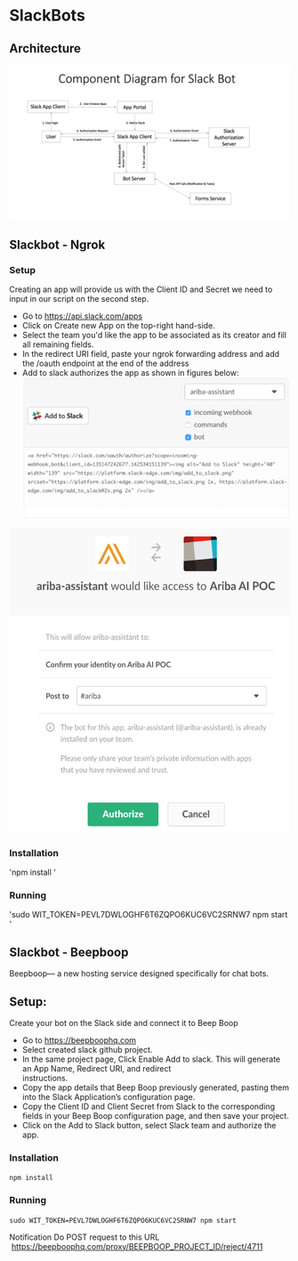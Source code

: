 # SlackBots

## Architecture
![alt text](https://github.com/functionalP/SlackBots/blob/master/SlackBotArchitecture.tiff)

## Slackbot - Ngrok

### Setup
Creating an app will provide us with the Client ID and Secret we need to input in our script on the second step.
 - Go to https://api.slack.com/apps
 - Click on Create new App on the top-right hand-side.
 - Select the team you'd like the app to be associated as its creator and fill all remaining fields.
 - In the redirect URI field, paste your ngrok forwarding address and add the /oauth endpoint at the end of the address
 - Add to slack authorizes the app as shown in figures below:
 ![alt text](https://github.com/functionalP/SlackBots/blob/master/Add2Slack.png)

 ![alt text](https://github.com/functionalP/SlackBots/blob/master/AppAuthorization.png)

### Installation
'npm install
'

### Running
'sudo WIT_TOKEN=PEVL7DWLOGHF6T6ZQPO6KUC6VC2SRNW7 npm start
'

## Slackbot - Beepboop
Beepboop— a new hosting service designed specifically for chat bots.

## Setup:

Create your bot on the Slack side and connect it to Beep Boop
  - Go to https://beepboophq.com
  - Select created slack github project.
  - In the same project page, Click Enable Add to slack. This will generate an App Name, Redirect URI, and redirect  
  instructions. 
  - Copy the app details that Beep Boop previously generated, pasting them into the Slack Application’s configuration page.
  - Copy the Client ID and Client Secret from Slack to the corresponding fields in your Beep Boop configuration page, and then save your project.
  - Click on the Add to Slack button, select Slack team and authorize the app.

### Installation
`npm install
`

### Running
`sudo WIT_TOKEN=PEVL7DWLOGHF6T6ZQPO6KUC6VC2SRNW7 npm start
`

Notification
Do POST request to this URL
 https://beepboophq.com/proxy/BEEPBOOP_PROJECT_ID/reject/4711





